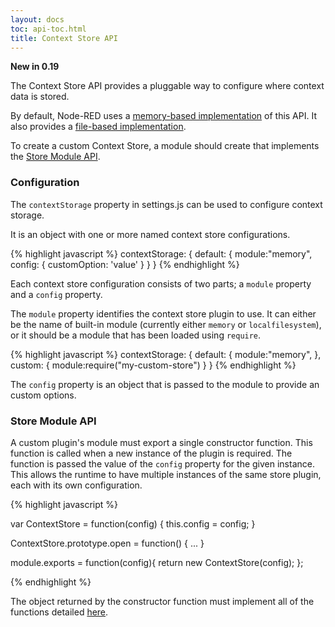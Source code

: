 ```yaml
---
layout: docs
toc: api-toc.html
title: Context Store API
---
```


**New in 0.19**

The Context Store API provides a pluggable way to configure where context data is
stored.

By default, Node-RED uses a [memory-based implementation](store/memory) of this API. It also provides
a [file-based implementation](store/localfilesystem).

To create a custom Context Store, a module should create that implements the [Store Module API](#store-module-api).

### Configuration

The `contextStorage` property in settings.js can be used to configure context storage.

It is an object with one or more named context store configurations.

{% highlight javascript %}
contextStorage: {
   default: {
       module:"memory",
       config: {
           customOption: 'value'
       }
   }
}
{% endhighlight %}

Each context store configuration consists of two parts; a `module` property and a `config`
property.

The `module` property identifies the context store plugin to use. It can either be
the name of built-in module (currently either `memory` or `localfilesystem`), or it should be
a module that has been loaded using `require`.

{% highlight javascript %}
contextStorage: {
   default: {
       module:"memory",
   },
   custom: {
       module:require("my-custom-store")
   }
}
{% endhighlight %}

The `config` property is an object that is passed to the module to provide an
custom options.

### Store Module API

A custom plugin's module must export a single constructor function. This function is called when a
new instance of the plugin is required. The function is passed the value of the `config`
property for the given instance. This allows the runtime to have multiple instances
of the same store plugin, each with its own configuration.

{% highlight javascript %}

var ContextStore = function(config) {
    this.config = config;
}

ContextStore.prototype.open = function() { ... }


module.exports = function(config){
    return new ContextStore(config);
};

{% endhighlight %}


The object returned by the constructor function must implement all of the functions
detailed [here](methods/).
